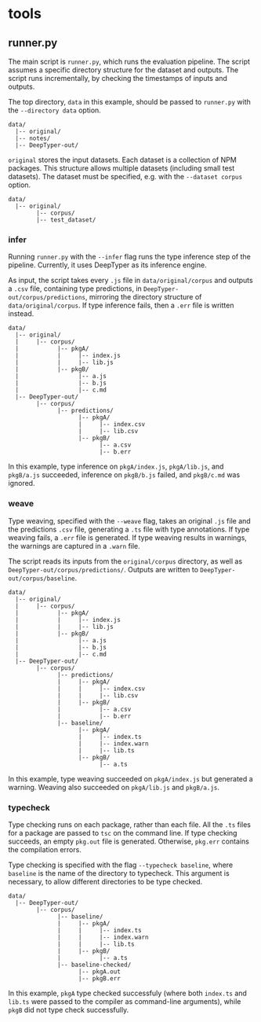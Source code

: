 # tools

## runner.py

The main script is `runner.py`, which runs the evaluation pipeline. The script
assumes a specific directory structure for the dataset and outputs. The script
runs incrementally, by checking the timestamps of inputs and outputs.

The top directory, `data` in this example, should be passed to `runner.py`
with the `--directory data` option.

    data/
      |-- original/
      |-- notes/
      |-- DeepTyper-out/

`original` stores the input datasets. Each dataset is a collection of NPM
packages. This structure allows multiple datasets (including small test
datasets). The dataset must be specified, e.g. with the `--dataset corpus`
option.

    data/
      |-- original/
            |-- corpus/
            |-- test_dataset/

### infer

Running `runner.py` with the `--infer` flag runs the type inference step of the
pipeline. Currently, it uses DeepTyper as its inference engine.

As input, the script takes every `.js` file in `data/original/corpus` and
outputs a `.csv` file, containing type predictions, in
`DeepTyper-out/corpus/predictions`, mirroring the directory structure of
`data/original/corpus`. If type inference fails, then a `.err` file is written
instead.

    data/
      |-- original/
      |     |-- corpus/
      |           |-- pkgA/
      |           |     |-- index.js
      |           |     |-- lib.js
      |           |-- pkgB/
      |                 |-- a.js
      |                 |-- b.js
      |                 |-- c.md
      |-- DeepTyper-out/
            |-- corpus/
                  |-- predictions/
                        |-- pkgA/
                        |     |-- index.csv
                        |     |-- lib.csv
                        |-- pkgB/
                              |-- a.csv
                              |-- b.err

In this example, type inference on `pkgA/index.js`, `pkgA/lib.js`, and
`pkgB/a.js` succeeded, inference on `pkgB/b.js` failed, and `pkgB/c.md` was
ignored.

### weave

Type weaving, specified with the `--weave` flag, takes an original `.js` file
and the predictions `.csv` file, generating a `.ts` file with type annotations.
If type weaving fails, a `.err` file is generated. If type weaving results in
warnings, the warnings are captured in a `.warn` file.

The script reads its inputs from the `original/corpus` directory, as
well as `DeepTyper-out/corpus/predictions/`. Outputs are written to
`DeepTyper-out/corpus/baseline`.

    data/
      |-- original/
      |     |-- corpus/
      |           |-- pkgA/
      |           |     |-- index.js
      |           |     |-- lib.js
      |           |-- pkgB/
      |                 |-- a.js
      |                 |-- b.js
      |                 |-- c.md
      |-- DeepTyper-out/
            |-- corpus/
                  |-- predictions/
                  |     |-- pkgA/
                  |     |     |-- index.csv
                  |     |     |-- lib.csv
                  |     |-- pkgB/
                  |           |-- a.csv
                  |           |-- b.err
                  |-- baseline/
                        |-- pkgA/
                        |     |-- index.ts
                        |     |-- index.warn
                        |     |-- lib.ts
                        |-- pkgB/
                              |-- a.ts

In this example, type weaving succeeded on `pkgA/index.js` but generated a
warning. Weaving also succeeded on `pkgA/lib.js` and `pkgB/a.js`.

### typecheck

Type checking runs on each package, rather than each file. All the `.ts` files 
for a package are passed to `tsc` on the command line. If type checking
succeeds, an empty `pkg.out` file is generated. Otherwise, `pkg.err` contains
the compilation errors.

Type checking is specified with the flag `--typecheck baseline`, where
`baseline` is the name of the directory to typecheck. This argument is
necessary, to allow different directories to be type checked.

    data/
      |-- DeepTyper-out/
            |-- corpus/
                  |-- baseline/
                  |     |-- pkgA/
                  |     |     |-- index.ts
                  |     |     |-- index.warn
                  |     |     |-- lib.ts
                  |     |-- pkgB/
                  |           |-- a.ts
                  |-- baseline-checked/
                        |-- pkgA.out
                        |-- pkgB.err

In this example, `pkgA` type checked successfuly (where both `index.ts` and
`lib.ts` were passed to the compiler as command-line arguments), while `pkgB`
did not type check successfully.
